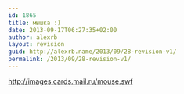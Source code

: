 ```yaml
---
id: 1865
title: мышка :)
date: 2013-09-17T06:27:35+02:00
author: alexrb
layout: revision
guid: http://alexrb.name/2013/09/28-revision-v1/
permalink: /2013/09/28-revision-v1/
---
```

http://images.cards.mail.ru/mouse.swf